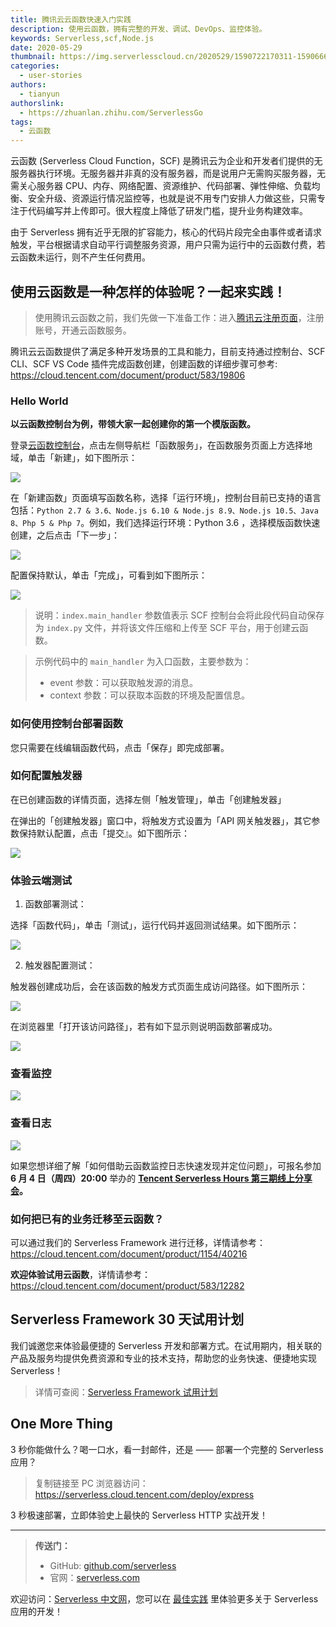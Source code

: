 ```yaml
---
title: 腾讯云云函数快速入门实践
description: 使用云函数，拥有完整的开发、调试、DevOps、监控体验。
keywords: Serverless,scf,Node.js
date: 2020-05-29
thumbnail: https://img.serverlesscloud.cn/2020529/1590722170311-1590666059246-%E4%BA%91%E5%87%BD%E6%95%B0%E5%BF%AB%E9%80%9F%E5%85%A5%E9%97%A8%E5%89%AF%E6%9C%AC%20%281%29.jpg
categories:
  - user-stories
authors:
  - tianyun
authorslink: 
  - https://zhuanlan.zhihu.com/ServerlessGo
tags:
  - 云函数
---
```


云函数 (Serverless Cloud Function，SCF) 是腾讯云为企业和开发者们提供的无服务器执行环境。无服务器并非真的没有服务器，而是说用户无需购买服务器，无需关心服务器 CPU、内存、网络配置、资源维护、代码部署、弹性伸缩、负载均衡、安全升级、资源运行情况监控等，也就是说不用专门安排人力做这些，只需专注于代码编写并上传即可。很大程度上降低了研发门槛，提升业务构建效率。

由于 Serverless 拥有近乎无限的扩容能力，核心的代码片段完全由事件或者请求触发，平台根据请求自动平行调整服务资源，用户只需为运行中的云函数付费，若云函数未运行，则不产生任何费用。

## 使用云函数是一种怎样的体验呢？一起来实践！

> 使用腾讯云函数之前，我们先做一下准备工作：进入[腾讯云注册页面](https://cloud.tencent.com/register)，注册账号，开通云函数服务。

腾讯云云函数提供了满足多种开发场景的工具和能力，目前支持通过控制台、SCF CLI、SCF VS Code 插件完成函数创建，创建函数的详细步骤可参考: https://cloud.tencent.com/document/product/583/19806

### Hello World 

**以云函数控制台为例，带领大家一起创建你的第一个模版函数。**

登录[云函数控制台](https://console.cloud.tencent.com/scf)，点击左侧导航栏「函数服务」，在函数服务页面上方选择地域，单击「新建」，如下图所示：

![](https://img.serverlesscloud.cn/2020528/1590665332779-1590661079092-bbe8a37c359b6ad2.png)

在「新建函数」页面填写函数名称，选择「运行环境」，控制台目前已支持的语言包括：`Python 2.7 & 3.6、Node.js 6.10 & Node.js 8.9、Node.js 10.5、Java 8、Php 5 & Php 7`。例如，我们选择运行环境：Python 3.6 ，选择模版函数快速创建，之后点击「下一步」：

![](https://img.serverlesscloud.cn/2020528/1590665332672-1590661079092-bbe8a37c359b6ad2.png)

配置保持默认，单击「完成」，可看到如下图所示：

![](https://img.serverlesscloud.cn/2020528/1590665334182-1590661079092-bbe8a37c359b6ad2.png)

> 说明：`index.main_handler` 参数值表示 SCF 控制台会将此段代码自动保存为 `index.py` 文件，并将该文件压缩和上传至 SCF 平台，用于创建云函数。

> 示例代码中的 `main_handler` 为入口函数，主要参数为：  
> - event 参数：可以获取触发源的消息。  
> - context 参数：可以获取本函数的环境及配置信息。

### 如何使用控制台部署函数

您只需要在线编辑函数代码，点击「保存」即完成部署。

### 如何配置触发器

在已创建函数的详情页面，选择左侧「触发管理」，单击「创建触发器」

在弹出的「创建触发器」窗口中，将触发方式设置为「API 网关触发器」，其它参数保持默认配置，点击「提交』。如下图所示：

![](https://img.serverlesscloud.cn/2020528/1590665332876-1590661079092-bbe8a37c359b6ad2.png)

### 体验云端测试

1. 函数部署测试：

选择「函数代码」，单击「测试」，运行代码并返回测试结果。如下图所示：

![](https://img.serverlesscloud.cn/2020528/1590665333704-1590661079092-bbe8a37c359b6ad2.png)

2. 触发器配置测试：

触发器创建成功后，会在该函数的触发方式页面生成访问路径。如下图所示：

![](https://img.serverlesscloud.cn/2020528/1590665332633-1590661079092-bbe8a37c359b6ad2.png)

在浏览器里「打开该访问路径」，若有如下显示则说明函数部署成功。

![](https://img.serverlesscloud.cn/2020528/1590665521164-%E4%BC%81%E4%B8%9A%E5%BE%AE%E4%BF%A1%E6%88%AA%E5%9B%BE_7fc92385-c3c0-41dd-b6e4-789fa45c57de.png)


### 查看监控

![](https://img.serverlesscloud.cn/2020528/1590665332475-1590661079092-bbe8a37c359b6ad2.png)

### 查看日志

![](https://img.serverlesscloud.cn/2020528/1590665334057-1590661079092-bbe8a37c359b6ad2.png)

如果您想详细了解「如何借助云函数监控日志快速发现并定位问题」，可报名参加 **6 月 4 日（周四）20:00** 举办的 **[Tencent Serverless Hours 第三期线上分享会](https://cloud.tencent.com/edu/learning/live-2564)。**


### 如何把已有的业务迁移至云函数？

可以通过我们的 Serverless Framework 进行迁移，详情请参考：https://cloud.tencent.com/document/product/1154/40216

**欢迎体验试用云函数**，详情请参考：https://cloud.tencent.com/document/product/583/12282

## Serverless Framework 30 天试用计划

我们诚邀您来体验最便捷的 Serverless 开发和部署方式。在试用期内，相关联的产品及服务均提供免费资源和专业的技术支持，帮助您的业务快速、便捷地实现 Serverless！

> 详情可查阅：[Serverless Framework 试用计划](https://cloud.tencent.com/document/product/1154/38792)

## One More Thing
<div id='scf-deploy-iframe-or-md'><div><p>3 秒你能做什么？喝一口水，看一封邮件，还是 —— 部署一个完整的 Serverless 应用？</p><blockquote><p>复制链接至 PC 浏览器访问：<a href="https://serverless.cloud.tencent.com/deploy/express">https://serverless.cloud.tencent.com/deploy/express</a></p></blockquote><p>3 秒极速部署，立即体验史上最快的 Serverless HTTP 实战开发！</p></div></div>

---

> **传送门：**
> - GitHub: [github.com/serverless](https://github.com/serverless/serverless/blob/master/README_CN.md) 
> - 官网：[serverless.com](https://serverless.com/)

欢迎访问：[Serverless 中文网](https://serverlesscloud.cn/)，您可以在 [最佳实践](https://serverlesscloud.cn/best-practice) 里体验更多关于 Serverless 应用的开发！